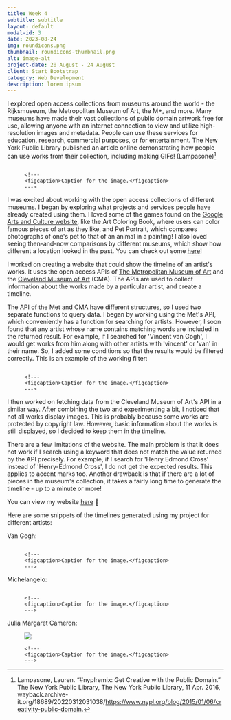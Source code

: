 ```yaml
---
title: Week 4
subtitle: subtitle
layout: default
modal-id: 3
date: 2023-08-24
img: roundicons.png
thumbnail: roundicons-thumbnail.png
alt: image-alt
project-date: 20 August - 24 August
client: Start Bootstrap
category: Web Development
description: lorem ipsum
---
```


I explored open access collections from museums around the world - the Rijksmuseum, the Metropolitan Museum of Art, the M+, and more. Many museums have made their vast collections of public domain artwork free for use, allowing anyone with an internet connection to view and utilize high-resolution images and metadata. People can use these services for education, research, commercial purposes, or for entertainment. The New York Public Library published an article online demonstrating how people can use works from their collection, including making GIFs! (Lampasone)[^1]

<figure>
    <img src="img/portfolio/week-4/gif-fish-in-the-sea.gif" class="img-responsive img-centered" alt="">
    
    <!---
    <figcaption>Caption for the image.</figcaption>
    --->

</figure>

[comment]: # (Thoughts on how it has opened doors to people, pretty mind-boggling that you can walk around with a masterpiece printed on your phone cover, or you can create GIFs!)

[comment]: # (GIF source: https://wayback.archive-it.org/18689/20220312031038/https://www.nypl.org/blog/2015/01/06/creativity-public-domain)

I was excited about working with the open access collections of different museums. I began by exploring what projects and services people have already created using them. I loved some of the games found on the [Google Arts and Culture website](https://artsandculture.google.com/), like the Art Coloring Book, where users can color famous pieces of art as they like, and Pet Portrait, which compares photographs of one's pet to that of an animal in a painting! I also loved seeing then-and-now comparisons by different museums, which show how different a location looked in the past. You can check out some [here](https://www.rijksmuseum.nl/en/stories/then-and-now)!

<!-- I came up with several ideas for projects that could utilize open source collections, like viewing works from a particular era, using AI to identify objects in different paintings, graphing the popularity of different mediums over time, etc.  -->

I worked on creating a website that could show the timeline of an artist's works. It uses the open access APIs of [The Metropolitan Museum of Art](https://www.metmuseum.org/) and the [Cleveland Museum of Art](https://www.clevelandart.org/) (CMA). The APIs are used to collect information about the works made by a particular artist, and create a timeline.

The API of the Met and CMA have different structures, so I used two separate functions to query data. I began by working using the Met's API, which conveniently has a function for searching for artists. However, I soon found that any artist whose name contains matching words are included in the returned result. For example, if I searched for 'Vincent van Gogh', I would get works from him along with other artists with 'vincent' or 'van' in their name. So, I added some conditions so that the results would be filtered correctly. This is an example of the working filter:

<figure>
    <img src="img/portfolio/week-4/proof-van-gogh-met.jpeg" class="img-responsive img-centered" alt="">
    
    <!---
    <figcaption>Caption for the image.</figcaption>
    --->

</figure>

I then worked on fetching data from the Cleveland Museum of Art's API in a similar way. After combining the two and experimenting a bit, I noticed that not all works display images. This is probably because some works are protected by copyright law. However, basic information about the works is still displayed, so I decided to keep them in the timeline.

There are a few limitations of the website. The main problem is that it does not work if I search using a keyword that does not match the value returned by the API precisely. For example, if I search for 'Henry Edmond Cross' instead of 'Henry-Edmond Cross', I do not get the expected results. This applies to accent marks too. Another drawback is that if there are a lot of pieces in the museum's collection, it takes a fairly long time to generate the timeline - up to a minute or more! 

You can view my website [here](https://sadia-qm-audio.github.io/artist-timeline/) 🌸

Here are some snippets of the timelines generated using my project for different artists:

Van Gogh:

<figure>
    <img src="img/portfolio/week-4/proof Final.jpeg" class="img-responsive img-centered" alt="">
    
    <!---
    <figcaption>Caption for the image.</figcaption>
    --->

</figure>

Michelangelo:

<figure>
    <img src="img/portfolio/week-4/proof - final - michelangelo.jpeg" class="img-responsive img-centered" alt="">
    
    <!---
    <figcaption>Caption for the image.</figcaption>
    --->

</figure>

Julia Margaret Cameron:

<figure>
    <img src="img/portfolio/week-4/proof - final - julia margaret cameron.jpeg" class="img-responsive img-centered" >
    
    <!---
    <figcaption>Caption for the image.</figcaption>
    --->

</figure>


[^1]: Lampasone, Lauren. “#nyplremix: Get Creative with the Public Domain.” The New York Public Library, The New York Public Library, 11 Apr. 2016, wayback.archive-it.org/18689/20220312031038/https://www.nypl.org/blog/2015/01/06/creativity-public-domain. 

